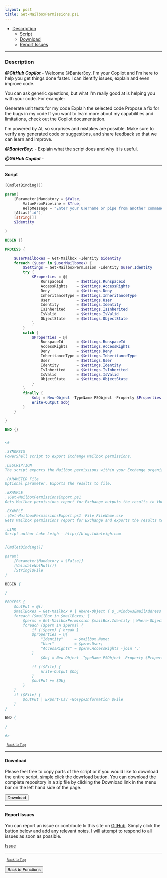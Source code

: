 ```yaml
---
layout: post
title: Get-MailboxPermissions.ps1
---
```


- [Description](#description)
  - [Script](#script)
  - [Download](#download)
  - [Report Issues](#report-issues)

---

### Description

**_@GitHub Copilot_** - Welcome @BanterBoy, I'm your Copilot and I'm here to help you get things done faster. I can identify issues, explain and even improve code.

You can ask generic questions, but what I'm really good at is helping you with your code. For example:

Generate unit tests for my code
Explain the selected code
Propose a fix for the bugs in my code
If you want to learn more about my capabilities and limitations, check out the Copilot documentation.

I'm powered by AI, so surprises and mistakes are possible. Make sure to verify any generated code or suggestions, and share feedback so that we can learn and improve.

**_@BanterBoy:_** - Explain what the script does and why it is useful.

**_@GitHub Copilot_** -

---

#### Script

```powershell
[CmdletBinding()]

param(
    [Parameter(Mandatory = $false,
        ValueFromPipeline = $True,
        HelpMessage = "Enter your Username or pipe from another command.")]
    [Alias('id')]
    [string[]]
    $Identity

)

BEGIN {}

PROCESS {

    $userMailboxes = Get-Mailbox -Identity $identity
    foreach ($user in $userMailboxes) {
        $Settings = Get-MailboxPermission -Identity $user.Identity
        try {
            $Properties = @{
                RunspaceId      = $Settings.RunspaceId
                AccessRights    = $Settings.AccessRights
                Deny            = $Settings.Deny
                InheritanceType = $Settings.InheritanceType
                User            = $Settings.User
                Identity        = $Settings.Identity
                IsInherited     = $Settings.IsInherited
                IsValid         = $Settings.IsValid
                ObjectState     = $Settings.ObjectState
            }
        }
        catch {
            $Properties = @{
                RunspaceId      = $Settings.RunspaceId
                AccessRights    = $Settings.AccessRights
                Deny            = $Settings.Deny
                InheritanceType = $Settings.InheritanceType
                User            = $Settings.User
                Identity        = $Settings.Identity
                IsInherited     = $Settings.IsInherited
                IsValid         = $Settings.IsValid
                ObjectState     = $Settings.ObjectState
            }
        }
        finally {
            $obj = New-Object -TypeName PSObject -Property $Properties
            Write-Output $obj
        }
    }

}

END {}


<#

.SYNOPSIS
PowerShell script to export Exchange Mailbox permissions.

.DESCRIPTION
The script exports the Mailbox permissions within your Exchange organization.

.PARAMETER File
Optional parameter. Exports the results to file.

.EXAMPLE
.\Get-MailboxPermissionsExport.ps1
Gets Mailbox permissions report for Exchange outputs the results to the screen

.EXAMPLE
.\Get-MailboxPermissionsExport.ps1 -File FileName.csv
Gets Mailbox permissions report for Exchange and exports the results to FileName.csv file.

.LINK
Script author Luke Leigh - http://blog.lukeleigh.com


[CmdletBinding()]

param(
    [Parameter(Mandatory = $False)]
    [ValidateNotNull()]
    [String]$File
)

BEGIN {

}

PROCESS {
    $outPut = @()
    $mailBoxes = Get-Mailbox # | Where-Object { $_.WindowsEmailAddress -like '*specific-domain*' }
    foreach ($mailBox in $mailBoxes) {
        $perms = Get-MailboxPermission $mailBox.Identity | Where-Object { $_.User -notlike "Anonymous" -and $_.User -notlike "Default" }
        foreach ($perm in $perms) {
            if (!$perm) { break }
            $properties = @{
                "Identity"     = $mailbox.Name;
                "User"         = $perm.User;
                "AccessRights" = $perm.AccessRights -join ','
            }
                $Obj = New-Object -TypeName PSObject -Property $Properties

            if (!$File) {
                Write-Output $Obj
            }
            $outPut += $Obj
        }
    }
    if ($File) {
        $outPut | Export-Csv -NoTypeInformation $File
    }
}

END {

}

#>
```

<span style="font-size:11px;"><a href="#"><i class="fas fa-caret-up" aria-hidden="true" style="color: white; margin-right:5px;"></i>Back to Top</a></span>

---

#### Download

Please feel free to copy parts of the script or if you would like to download the entire script, simple click the download button. You can download the complete repository in a zip file by clicking the Download link in the menu bar on the left hand side of the page.

<button class="btn" type="submit" onclick="window.open('/PowerShell/functions/exchange/Get-MailboxPermissions.ps1')">
    <i class="fa fa-cloud-download-alt">
    </i>
        Download
</button>

---

#### Report Issues

You can report an issue or contribute to this site on <a href="https://github.com/BanterBoy/scripts-blog/issues">GitHub</a>. Simply click the button below and add any relevant notes. I will attempt to respond to all issues as soon as possible.

<!-- Place this tag where you want the button to render. -->

<a class="github-button" href="https://github.com/BanterBoy/scripts-blog/issues/new?title=Get-MailboxPermissions.ps1&body=There is a problem with this function. Please find details below." data-show-count="true" aria-label="Issue BanterBoy/scripts-blog on GitHub">Issue</a>

---

<span style="font-size:11px;"><a href="#"><i class="fas fa-caret-up" aria-hidden="true" style="color: white; margin-right:5px;"></i>Back to Top</a></span>

<a href="/menu/_pages/functions.html">
    <button class="btn">
        <i class='fas fa-reply'>
        </i>
            Back to Functions
    </button>
</a>

[1]: http://ecotrust-canada.github.io/markdown-toc
[2]: https://github.com/googlearchive/code-prettify
